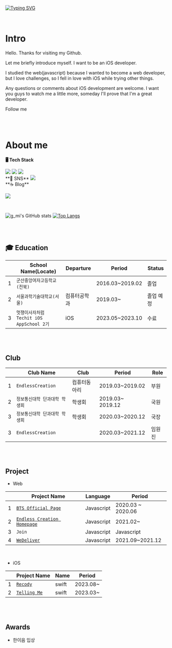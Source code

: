 [![Typing SVG](https://readme-typing-svg.demolab.com?font=Dancing+Script&weight=600&size=30&pause=3000&color=F7A5DC&multiline=true&width=500&height=100&lines=Hi%2C+Nice+to+meet+you!+I'm+Kyoungmi;What's+up%3F)](https://git.io/typing-svg)

<br/>

#  Intro

Hello. 
Thanks for visiting my Github.

Let me briefly introduce myself.
I want to be an iOS developer.

I studied the web(javascript) because I wanted to become a web developer, but I love challenges, so I fell in love with iOS while trying other things.

Any questions or comments about iOS development are welcome.
I want you guys to watch me a little more, someday I'll prove that I'm a great developer.

Follow me


<br/><br/>


# About me

**🖥️ Tech Stack**


<img src="https://img.shields.io/badge/Javascript-yellow?style=for-the-badge&logo=javascript&logoColor=black">
<img src="https://img.shields.io/badge/swift-orange?style=for-the-badge&logo=Swift&logoColor=white">
<img src="https://img.shields.io/badge/Python-blue?style=for-the-badge&logo=python&logoColor=yellow">

<br/>
**📸 SNS**

<img src="https://img.shields.io/badge/Instagram-black?style=for-the-badge&logo=instagram&logoColor=pink">

<br/>
**☕️ Blog**
     

[<img src="https://img.shields.io/badge/Notion-black?style=for-the-badge&logo=notion&logoColog=white">]()

<br/>

![g_mi's GitHub stats](https://github-readme-stats.vercel.app/api?username=akrudal&show_icons=true&bg_color=FC9CA4&title_color=FFFFFF&text_color=FFFFFF&icon_color=FFFFFF)
[![Top Langs](https://github-readme-stats.vercel.app/api/top-langs/?username=akrudal&bg_color=FC9CA4&text_color=FFFFFF&icon_color=FFFFFF&title_color=FFFFFF&card_width=500&layout=compact)](https://github.com/anuraghazra/github-readme-stats)


<br/><br/>



## 🎓 Education

|   |School Name(Locate)     | Departure | Period | Status |
|-- |-----------------------|----------|----|-----|
|1  |`군산중앙여자고등학교(전북)`  |          | 2016.03~2019.02 | 졸업 |
|2  |`서울과학기술대학교(서울)`   | 컴퓨터공학과 | 2019.03~ | 졸업 예정|
|3  |`멋쟁이사자처럼 Techit iOS AppSchool 2기`   | iOS | 2023.05~2023.10 | 수료 |



<br/><br/>


## Club
|   |Club Name      | Club | Period | Role |
|-- |-------------------|----|-----|-----|
|1  |`EndlessCreation`  | 컴퓨터동아리| 2019.03~2019.02 | 부원 |
|2  |`정보통신대학 단과대학 학생회` |학생회  | 2019.03~ 2019.12|국원|
|3  |`정보통신대학 단과대학 학생회` | 학생회 | 2020.03~2020.12| 국장|
|3  |`EndlessCreation` | |2020.03~2021.12| 임원진|



<br/><br/>


## Project
- Web

|   |Project Name           | Language    | Period  |
|-- |-----------------------|----------|----------|
|1  |[`BTS Official Page`](https://github.com/EomYoosang/BTS.github.io)  |  Javascript   | 2020.03 ~ 2020.06 | 
|2  |[`Endless Creation Homepage`](https://github.com/EndlessCreation/ec_homepage_front)   | Javascript | 2021.02~ |
|3  |`Join`| Javascript|Javascript|2021.03~2021.12|
|4  |[`WeDeliver`](https://github.com/WeDeliverProject)| Javascript | 2021.09~2021.12|

<br/>

- iOS

|   |Project Name  | Name  | Period |
|-- |------------|----------|-------| 
|1  |[`Recody`](https://github.com/recody-project)   | swift | 2023.08~ |
|2  |[`Telling Me`](https://github.com/telling-me)| swift| 2023.03~ |

<br/><br/>

## Awards
- 한이음 입상

